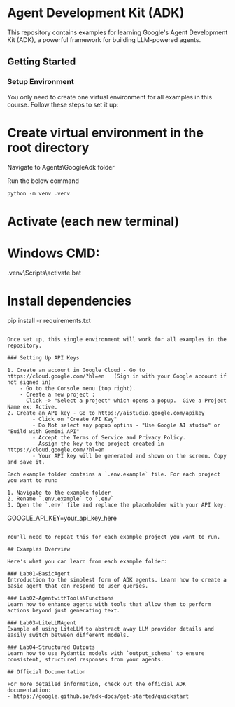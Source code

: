 # Agent Development Kit (ADK)

This repository contains examples for learning Google's Agent Development Kit (ADK), a powerful framework for building LLM-powered agents.

## Getting Started

### Setup Environment

You only need to create one virtual environment for all examples in this course. Follow these steps to set it up:

# Create virtual environment in the root directory
Navigate to Agents\GoogleAdk folder

Run the below command

    python -m venv .venv

# Activate (each new terminal)

# Windows CMD:
.venv\Scripts\activate.bat

# Install dependencies
pip install -r requirements.txt
```

Once set up, this single environment will work for all examples in the repository.

### Setting Up API Keys

1. Create an account in Google Cloud - Go to https://cloud.google.com/?hl=en   (Sign in with your Google account if not signed in)
    - Go to the Console menu (top right).
    - Create a new project :
      Click -> "Select a project" which opens a popup.  Give a Project Name ex: Active.
2. Create an API key - Go to https://aistudio.google.com/apikey
        - Click on "Create API Key"
        - Do Not select any popup optins - "Use Google AI studio" or "Build with Gemini API"
        - Accept the Terms of Service and Privacy Policy.
        - Assign the key to the project created in https://cloud.google.com/?hl=en
        - Your API key will be generated and shown on the screen. Copy and save it.

Each example folder contains a `.env.example` file. For each project you want to run:

1. Navigate to the example folder
2. Rename `.env.example` to `.env` 
3. Open the `.env` file and replace the placeholder with your API key:
   ```
   GOOGLE_API_KEY=your_api_key_here
   ```

You'll need to repeat this for each example project you want to run.

## Examples Overview

Here's what you can learn from each example folder:

### Lab01-BasicAgent
Introduction to the simplest form of ADK agents. Learn how to create a basic agent that can respond to user queries.

### Lab02-AgentwithToolsNFunctions
Learn how to enhance agents with tools that allow them to perform actions beyond just generating text.

### Lab03-LiteLLMAgent
Example of using LiteLLM to abstract away LLM provider details and easily switch between different models.

### Lab04-Structured Outputs
Learn how to use Pydantic models with `output_schema` to ensure consistent, structured responses from your agents.

## Official Documentation

For more detailed information, check out the official ADK documentation:
- https://google.github.io/adk-docs/get-started/quickstart


